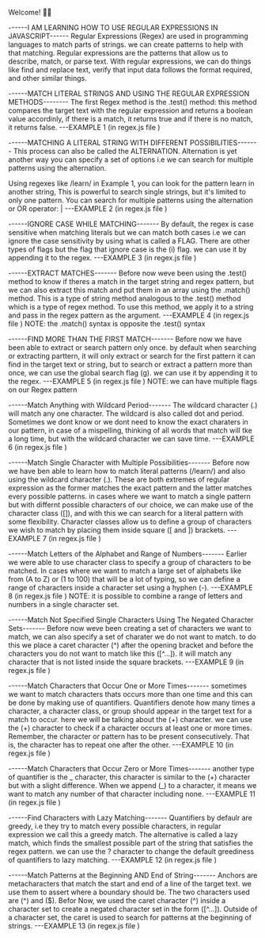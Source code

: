 Welcome! 👋😊

------I AM LEARNING HOW TO USE REGULAR EXPRESSIONS IN JAVASCRIPT------
Regular Expressions (Regex) are used in programming languages to match parts of strings. we can create patterns to help with that matching. Regular expressions are the patterns that allow us to describe, match, or parse text. With regular expressions, we can do things like find and replace text, verify that input data follows the format required, and other similar things.

------MATCH LITERAL STRINGS AND USING THE REGULAR EXPRESSION METHODS--------
The first Regex method is the .test() method: this method compares the target text with the regular expression and returns a boolean value accordinly, if there is a match, it returns true and if there is no match, it returns false.
---EXAMPLE 1 (in regex.js file )

------MATCHING A LITERAL STRING WITH DIFFERENT POSSIBILITIES-------
This process can also be called the ALTERNATION. Alternation is yet another way you can specify a set of options i.e we can search for multiple patterns using the alternation.

Using regexes like /learn/ in Example 1, you can look for the pattern learn in another string, This is powerful to search single strings, but it's limited to only one pattern. You can search for multiple patterns using the alternation or OR operator: |
---EXAMPLE 2 (in regex.js file )

------IGNORE CASE WHILE MATCHING-------
By default, the regex is case sensitive when matching literals but we can match both cases i.e we can ignore the case sensitivity by using what is called a FLAG. There are other types of flags but the flag that ignore case is the (i) flag. we can use it by appending it to the regex.
---EXAMPLE 3 (in regex.js file )

------EXTRACT MATCHES-------
Before now weve been using the .test() method to know if theres a match in the target string and regex pattern, but we can also extract this match and put them in an array using the .match() method. This is a type of string method analogous to the .test() method which is a type of regex method. To use this method, we apply it to a string and pass in the regex pattern as the argument.
---EXAMPLE 4 (in regex.js file )
NOTE: the .match() syntax is opposite the .test() syntax

------FIND MORE THAN THE FIRST MATCH-------
Before now we have been able to extract or search pattern only once. by default when searching or extracting parttern, it will only extract or search for the first pattern it can find in the target text or string, but to search or extract a pattern more than once, we can use the global search flag (g). we can use it by appending it to the regex.
---EXAMPLE 5 (in regex.js file )
NOTE: we can have multiple flags on our Regex pattern

------Match Anything with Wildcard Period-------
The wildcard character (.) will match any one character. The wildcard is also called dot and period. Sometimes we dont know or we dont need to know the exact charaters in our pattern, in case of a mispelling, thinking of all words that match will tke a long time, but with the wildcard character we can save time.
---EXAMPLE 6 (in regex.js file )

------Match Single Character with Multiple Possibilities-------
Before now we have ben able to learn how to match literal patterns (/learn/) and also using the wildcard character (.). These are both extremes of regular expression as the former matches the exact pattern and the latter matches every possible patterns. in cases where we want to match a single pattern but with differnt possible characters of our choice, we can make use of the character class ([]), and with this we can search for a literal pattern with some flexibility. Character classes allow us to define a group of characters we wish to match by placing them inside square ([ and ]) brackets.
---EXAMPLE 7 (in regex.js file )

------Match Letters of the Alphabet and Range of Numbers-------
Earlier we were able to use character class to specify a group of characters to be matched. In cases where we want to match a large set of alphabets like from (A to Z) or (1 to 100) that will be a lot of typing, so we can define a range of characters inside a character set using a hyphen (-).
---EXAMPLE 8 (in regex.js file )
NOTE: it is possible to combine a range of letters and numbers in a single character set.

------Match Not Specified Single Characters Using The Negated Character Sets-------
Before now weve been creating a set of characters we want to match, we can also specify a set of charater we do not want to match. to do this we place a caret character (^) after the opening bracket and before the characters you do not want to match like this ([^...]). it will match any character that is not listed inside the square brackets.
---EXAMPLE 9 (in regex.js file )

------Match Characters that Occur One or More Times-------
sometimes we want to match characters thats occurs more than one time and this can be done by making use of quantifiers. Quantifiers denote how many times a character, a character class, or group should appear in the target text for a match to occur. here we will be talking about the (+) character. we can use the (+) character to check if a character occurs at least one or more times. Remember, the character or pattern has to be present consecutively. That is, the character has to repeat one after the other.
---EXAMPLE 10 (in regex.js file )

------Match Characters that Occur Zero or More Times-------
another type of quantifier is the _ character, this character is similar to the (+) character but with a slight difference. When we append (_) to a character, it means we want to match any number of that character including none.
---EXAMPLE 11 (in regex.js file )

------Find Characters with Lazy Matching-------
Quantifiers by defaulr are greedy, i.e they try to match every possible characters, in regular expression we call this a greedy match. The alternative is called a lazy match, which finds the smallest possible part of the string that satisfies the regex pattern. we can use the ? character to change the default greediness of quantifiers to lazy matching.
---EXAMPLE 12 (in regex.js file )

------Match Patterns at the Beginning AND End of String-------
Anchors are metacharacters that match the start and end of a line of the target text. we use them to assert where a boundary should be.
The two characters used are (^) and ($).
Befor Now, we used the caret character (^) inside a character set to create a negated character set in the form ([^...]). Outside of a character set, the caret is used to search for patterns at the beginning of strings.
---EXAMPLE 13 (in regex.js file )
